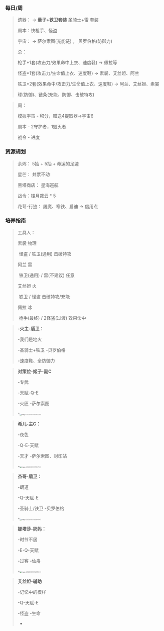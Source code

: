 ### 每日/周

> 遗器： -> **量子+铁卫套装**    圣骑士+雷 套装
>
> 周本：快枪手、怪盗
>
> 宇宙： -> 萨尔索图(充能链) ， 贝罗伯格(防御力)
>
> 总： 
>
> 枪手*1套(攻击力/效果命中上衣、速度鞋) -> 佩拉等
>
> 怪盗\*1套(攻击力/生命值上衣、速度鞋) -> 素裳、艾丝妲、阿兰
>
> 铁卫*2套(效果命中/攻击力/生命值上衣、速度鞋) -> 阿兰、艾丝妲、素裳
>
> 球(防御)、链条(充能、防御、击破特攻)

> 周：
>
> 模拟宇宙 - 积分，赠送4提取器->宇宙6
>
> 周本 - 2守护者，1毁灭者
>
> 战令 - 进度

### 资源规划

> 余烬： 5抽 + 5抽 + 命运的足迹
>
> 星芒： 井票不动
>
> 黑塔商店： 星海巡航 
>
> 战令：镂月裁云 * 5
>
> 花萼-行迹： 屠魔、寒铁、启迪 -> 信用点

### 培养指南

> 工具人：
>
> 素裳 物理
>
> ​	怪盗 / 铁卫(通用)    击破特攻
>
> 阿兰 雷
>
> ​	铁卫(通用) / 雷(不建议)   任意
>
> 艾丝妲 火
>
> ​	铁卫 / 怪盗   击破特攻/充能
>
> 佩拉 冰
>
> ​	枪手(最终) / 2怪盗(过渡)  效果命中

> **-火主-盾卫：**
>
> -我们是地火 
>
> -圣骑士+铁卫  -贝罗伯格
>
> -速度鞋、全防御力

> **对策位-姬子-副C**
>
> -专武
>
> -天赋-Q-E
>
> -火匠  -萨尔索图
>
> -<img src="https://scm-imagehost-public-1301181944.cos.ap-chengdu.myqcloud.com/img/image-20230427192917238.png" alt="image-20230427192917238" style="zoom:33%;" />

> **希儿-主C：**
>
> -夜色
>
> -Q-E-天赋
>
> -天才 -萨尔索图、封印站
>
> -<img src="https://scm-imagehost-public-1301181944.cos.ap-chengdu.myqcloud.com/img/image-20230427201957153.png" alt="image-20230427201957153" style="zoom:33%;" />

> **杰哥-盾卫：**
>
> -朗道
>
> -Q-天赋-E
>
> -圣骑士/铁卫  -贝罗伯格
>
> -<img src="https://scm-imagehost-public-1301181944.cos.ap-chengdu.myqcloud.com/img/image-20230427193304847.png" alt="image-20230427193304847" style="zoom:33%;" />

> **娜塔莎-奶妈：**
>
> -时节不居
>
> -E-Q-天赋
>
> -过客   -仙舟
>
> -<img src="https://scm-imagehost-public-1301181944.cos.ap-chengdu.myqcloud.com/img/image-20230427202510644.png" alt="image-20230427202510644" style="zoom:33%;" />

> **艾丝妲-辅助**
>
> -记忆中的模样
>
> -Q-天赋-E
>
> -怪盗  -生命
>
> -



